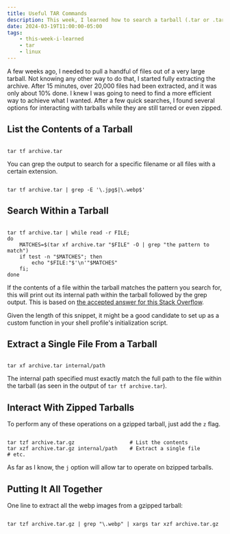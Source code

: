```yaml
---
title: Useful TAR Commands
description: This week, I learned how to search a tarball (.tar or .tar.gz) and pull certain files out of it without needing to extract the whole thing.
date: 2024-03-19T11:00:00-05:00
tags:
    - this-week-i-learned
    - tar
    - linux
---
```

A few weeks ago, I needed to pull a handful of files out of a very large tarball. Not knowing any other way to do that, I started fully extracting the archive. After 15 minutes, over 20,000 files had been extracted, and it was only about 10% done. I knew I was going to need to find a more efficient way to achieve what I wanted. After a few quick searches, I found several options for interacting with tarballs while they are still tarred or even zipped.

## List the Contents of a Tarball
<pre class="codeWrapper"><code class="language-bash">
tar tf archive.tar
</code></pre>

You can grep the output to search for a specific filename or all files with a certain extension.

<pre class="codeWrapper"><code class="language-bash">
tar tf archive.tar | grep -E '\.jpg$|\.webp$'
</code></pre>

## Search Within a Tarball
<pre class="codeWrapper"><code class="language-bash">
tar tf archive.tar | while read -r FILE;
do
    MATCHES=$(tar xf archive.tar "$FILE" -O | grep "the pattern to match")
    if test -n "$MATCHES"; then
        echo "$FILE:"$'\n'"$MATCHES"
    fi;
done
</code></pre>

If the contents of a file within the tarball matches the pattern you search for, this will print out its internal path within the tarball followed by the grep output. This is based on [the accepted answer for this Stack Overflow](https://stackoverflow.com/questions/2407111/performing-grep-operation-in-tar-files-without-extracting#2407231).

Given the length of this snippet, it might be a good candidate to set up as a custom function in your shell profile's initialization script.

## Extract a Single File From a Tarball
<pre class="codeWrapper"><code class="language-bash">
tar xf archive.tar internal/path
</code></pre>

The internal path specified must exactly match the full path to the file within the tarball (as seen in the output of <code class="language-bash">tar tf archive.tar</code>).

## Interact With Zipped Tarballs
To perform any of these operations on a gzipped tarball, just add the <code class="language-bash">z</code> flag.
<pre class="codeWrapper"><code class="language-bash">
tar tzf archive.tar.gz                  # List the contents
tar xzf archive.tar.gz internal/path    # Extract a single file
# etc.
</code></pre>

As far as I know, the <code class="language-bash">j</code> option will allow tar to operate on bzipped tarballs.

## Putting It All Together
One line to extract all the webp images from a gzipped tarball:

<pre class="codeWrapper"><code class="language-bash">
tar tzf archive.tar.gz | grep "\.webp" | xargs tar xzf archive.tar.gz
</code></pre>

<link rel="stylesheet" href="https://cdnjs.cloudflare.com/ajax/libs/prism/9000.0.1/themes/prism-tomorrow.min.css" integrity="sha512-kSwGoyIkfz4+hMo5jkJngSByil9jxJPKbweYec/UgS+S1EgE45qm4Gea7Ks2oxQ7qiYyyZRn66A9df2lMtjIsw==" crossorigin="anonymous" referrerpolicy="no-referrer">
<script src="https://cdnjs.cloudflare.com/ajax/libs/prism/9000.0.1/prism.min.js" integrity="sha512-UOoJElONeUNzQbbKQbjldDf9MwOHqxNz49NNJJ1d90yp+X9edsHyJoAs6O4K19CZGaIdjI5ohK+O2y5lBTW6uQ==" crossorigin="anonymous" referrerpolicy="no-referrer"></script>
<script src="https://cdnjs.cloudflare.com/ajax/libs/prism/9000.0.1/components/prism-bash.min.js" integrity="sha512-35RBtvuCKWANuRid6RXP2gYm4D5RMieVL/xbp6KiMXlIqgNrI7XRUh9HurE8lKHW4aRpC0TZU3ZfqG8qmQ35zA==" crossorigin="anonymous" referrerpolicy="no-referrer"></script>
